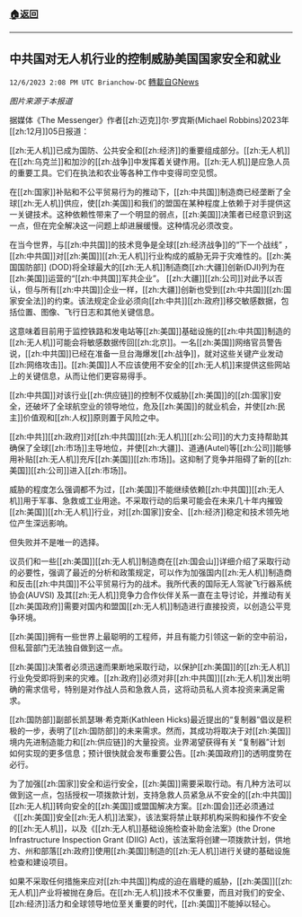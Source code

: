 ###  [:house:返回](README.md)
---


## 中共国对无人机行业的控制威胁美国国家安全和就业
`12/6/2023 2:08 PM UTC Brianchow-DC` [轉載自GNews](https://gnews.org/articles/2078372)

*图片来源于本报道*

据媒体《The Messenger》作者[[zh:迈克]]尔·罗宾斯(Michael Robbins)2023年[[zh:12月]]05日报道：

[[zh:无人机]]已成为国防、公共安全和[[zh:经济]]的重要组成部分。[[zh:无人机]]在[[zh:乌克兰]]和加沙的[[zh:战争]]中发挥着关键作用。[[zh:无人机]]是应急人员的重要工具。它们在执法和农业等各种工作中变得司空见惯。

在[[zh:国家]]补贴和不公平贸易行为的推动下，[[zh:中共国]]制造商已经垄断了全球[[zh:无人机]]供应，使[[zh:美国]]和我们的盟国在某种程度上依赖于对手提供这一关键技术。这种依赖性带来了一个明显的弱点，[[zh:美国]]决策者已经意识到这一点，但在完全解决这一问题上却进展缓慢。这种情况必须改变。

在当今世界，与[[zh:中共国]]的技术竞争是全球[[zh:经济战争]]的“下一个战线” ，[[zh:中共国]]对[[zh:美国]][[zh:无人机]]行业构成的威胁无异于灾难性的。[[zh:美国国防部]] (DOD)将全球最大的[[zh:无人机]]制造商[[zh:大疆]]创新(DJI)列为在[[zh:美国]]运营的“[[zh:中共国]]军共企业”。 [[zh:大疆]][[zh:公司]]对此予以否认，但与所有[[zh:中共国]]企业一样，[[zh:大疆]]创新也受到[[zh:中共国]][[zh:国家安全法]]的约束。该法规定企业必须向[[zh:中共]][[zh:政府]]移交敏感数据，包括位置、图像、飞行日志和其他关键信息。

这意味着目前用于监控铁路和发电站等[[zh:美国]]基础设施的[[zh:中共国]]制造的[[zh:无人机]]可能会将敏感数据传回[[zh:北京]]。一名[[zh:美国]]网络官员警告说，[[zh:中共国]]已经在准备一旦台海爆发[[zh:战争]]，就对这些关键产业发动[[zh:网络攻击]]。[[zh:美国]]人不应该使用不安全的[[zh:无人机]]来提供这些网站上的关键信息，从而让他们更容易得手。

[[zh:中共国]]对该行业[[zh:供应链]]的控制不仅威胁[[zh:美国]]的[[zh:国家]]安全，还破坏了全球航空业的领导地位，危及[[zh:美国]]的就业机会，并使[[zh:民主]]价值观和[[zh:人权]]原则置于风险之中。

[[zh:中共]][[zh:政府]]对[[zh:中共国]][[zh:无人机]][[zh:公司]]的大力支持帮助其确保了全球[[zh:市场]]主导地位，并使[[zh:大疆]]、道通(Autel)等[[zh:公司]]能够用补贴[[zh:无人机]]充斥[[zh:美国]][[zh:市场]]。这抑制了竞争并阻碍了新的[[zh:美国]][[zh:公司]]进入[[zh:市场]]。

威胁的程度怎么强调都不为过，[[zh:美国]]不能继续依赖[[zh:中共国]][[zh:无人机]]用于军事、急救或工业用途。不采取行动的后果可能会在未来几十年内摧毁[[zh:美国]][[zh:无人机]]行业，对[[zh:国家]]安全、[[zh:经济]]稳定和技术领先地位产生深远影响。

但失败并不是唯一的选择。

议员们和一些[[zh:美国]][[zh:无人机]]制造商在[[zh:国会山]]详细介绍了采取行动的必要性，强调了最近的分析和政策规定，可以作为加强国内[[zh:无人机]]制造商和反击[[zh:中共国]]不公平贸易行为的战术。我所代表的国际无人驾驶飞行器系统协会(AUVSI) 及其[[zh:无人机]]竞争力合作伙伴关系一直在主导讨论，并推动有关[[zh:美国政府]]需要对国内和盟国[[zh:无人机]]制造进行直接投资，以创造公平竞争环境。

[[zh:美国]]拥有一些世界上最聪明的工程师，并且有能力引领这一新的空中前沿，但私营部门无法独自做到这一点。

[[zh:美国]]决策者必须迅速而果断地采取行动，以保护[[zh:美国]]的[[zh:无人机]]行业免受即将到来的灾难。[[zh:政府]]必须对非[[zh:中共国]][[zh:无人机]]发出明确的需求信号，特别是对作战人员和急救人员，这将动员私人资本投资来满足需求。

[[zh:国防部]]副部长凯瑟琳·希克斯(Kathleen Hicks)最近提出的“复制器”倡议是积极的一步，表明了[[zh:国防部]]的未来需求。然而，其成功将取决于对[[zh:美国]]境内先进制造能力和[[zh:供应链]]的大量投资。业界渴望获得有关 “复制器”计划如何实现的更多信息；预计很快就会发布重要公告。[[zh:美国政府]]的透明度势在必行。

为了加强[[zh:国家]]安全和运行安全，[[zh:美国]]需要采取行动。有几种方法可以做到这一点，包括授权一项拨款计划，支持急救人员紧急从不安全的[[zh:中共国]][[zh:无人机]]转向安全的[[zh:美国]]或盟国解决方案。[[zh:国会]]还必须通过《[[zh:美国]]安全[[zh:无人机]]法案》，该法案将禁止联邦机构采购和操作不安全的[[zh:无人机]]，以及《[[zh:无人机]]基础设施检查补助金法案》(the Drone Infrastructure Inspection Grant (DIIG) Act)，该法案将创建一项拨款计划，供地方、州和部落[[zh:政府]]使用[[zh:美国]]制造的[[zh:无人机]]进行关键的基础设施检查和建设项目。

如果不采取任何措施来应对[[zh:中共国]]构成的迫在眉睫的威胁，[[zh:美国]][[zh:无人机]]产业将被抛在身后。在[[zh:无人机]]技术不仅重要，而且对我们的安全、[[zh:经济]]活力和全球领导地位至关重要的时代，[[zh:美国]]不能掉以轻心。
